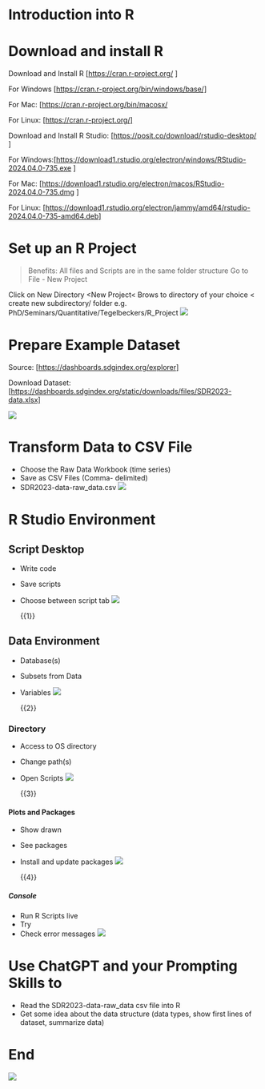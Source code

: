 <!--

author:   Hannes, Masub, Sabbir
email:    hannes.tegelbeckers@ovgu.de, masub.makhdoom@ovgu.de, a.rifat@ovgu.de
date:     17/03/2025
version:  30.0.0
language: en
narrator: UK English Female

repository: https://github.com/LiaScript/docs

logo:     img/logo.png

comment:  This document shall provide an entire compendium and course on the
          development of Open-courSes with [LiaScript](https://LiaScript.github.io).
          As the language and the systems grows, also this document will be updated.
          Feel free to fork or copy it, translations are very welcome...

script:   https://cdn.jsdelivr.net/chartist.js/latest/chartist.min.js
          https://felixhao28.github.io/JSCPP/dist/JSCPP.es5.min.js

link:     https://cdn.jsdelivr.net/chartist.js/latest/chartist.min.css

link:     https://cdnjs.cloudflare.com/ajax/libs/animate.css/4.1.1/animate.min.css

import:   https://raw.githubusercontent.com/liaTemplates/ABCjs/main/README.md

link:     https://fonts.googleapis.com/css2?family=Noto+Sans+Egyptian+Hieroglyphs
          https://fonts.googleapis.com/css2?family=Noto+Sans+Ogham

font:     Noto Sans Egyptian Hieroglyphs, Noto Sans Ogham
-->

# Introduction into R 
# Download and install R 

Download and Install R [https://cran.r-project.org/
]

For Windows [https://cran.r-project.org/bin/windows/base/] 

For Mac: [https://cran.r-project.org/bin/macosx/

For Linux: [https://cran.r-project.org/]

Download and Install R Studio: [https://posit.co/download/rstudio-desktop/
]

For Windows:[https://download1.rstudio.org/electron/windows/RStudio-2024.04.0-735.exe
]

For Mac: [https://download1.rstudio.org/electron/macos/RStudio-2024.04.0-735.dmg
]

For Linux: [https://download1.rstudio.org/electron/jammy/amd64/rstudio-2024.04.0-735-amd64.deb]


# Set up an R Project
>Benefits: All files and Scripts are in the same folder structure
Go to File - New Project

Click on New Directory <New Project<
 Brows to directory of your choice < create new subdirectory/ folder 
e.g. PhD/Seminars/Quantitative/Tegelbeckers/R_Project
![](https://raw.githubusercontent.com/OVGU-VET-TechEd/Quantitative_Methods_with_R/14cbbd2b32dc87e99a0efac30c75f7faacf06482/Media_week1/Week1-%20Introduction%20into%20R/1.png)

# Prepare Example Dataset

Source: [https://dashboards.sdgindex.org/explorer]

Download Dataset: [https://dashboards.sdgindex.org/static/downloads/files/SDR2023-data.xlsx]

![](https://raw.githubusercontent.com/OVGU-VET-TechEd/Quantitative_Methods_with_R/14cbbd2b32dc87e99a0efac30c75f7faacf06482/Media_week1/Week1-%20Introduction%20into%20R/2.png)

# Transform Data to CSV File

* Choose the Raw Data Workbook (time series)
* Save as CSV Files (Comma- delimited)
* SDR2023-data-raw_data.csv
![](https://raw.githubusercontent.com/OVGU-VET-TechEd/Quantitative_Methods_with_R/14cbbd2b32dc87e99a0efac30c75f7faacf06482/Media_week1/Week1-%20Introduction%20into%20R/3.png)



# R Studio Environment

<div>

## Script Desktop

 * Write code
 * Save scripts 
* Choose between script tab
![](https://raw.githubusercontent.com/OVGU-VET-TechEd/Quantitative_Methods_with_R/14cbbd2b32dc87e99a0efac30c75f7faacf06482/Media_week1/Week1-%20Introduction%20into%20R/4.jpg)

    {{1}}
## Data Environment
* Database(s)
* Subsets from Data
* Variables
![](https://raw.githubusercontent.com/OVGU-VET-TechEd/Quantitative_Methods_with_R/14cbbd2b32dc87e99a0efac30c75f7faacf06482/Media_week1/Week1-%20Introduction%20into%20R/5.jpg)


    {{2}}

### Directory

* Access to OS directory
* Change path(s)
* Open Scripts
![](https://raw.githubusercontent.com/OVGU-VET-TechEd/Quantitative_Methods_with_R/14cbbd2b32dc87e99a0efac30c75f7faacf06482/Media_week1/Week1-%20Introduction%20into%20R/6.jpg)

    {{3}}

#### Plots and Packages

* Show drawn 
* See packages
* Install and update packages
![](https://raw.githubusercontent.com/OVGU-VET-TechEd/Quantitative_Methods_with_R/14cbbd2b32dc87e99a0efac30c75f7faacf06482/Media_week1/Week1-%20Introduction%20into%20R/7.jpg)


    {{4}}

##### Console

* Run R Scripts live
* Try 
* Check error messages
![](https://raw.githubusercontent.com/OVGU-VET-TechEd/Quantitative_Methods_with_R/14cbbd2b32dc87e99a0efac30c75f7faacf06482/Media_week1/Week1-%20Introduction%20into%20R/8.jpg)

</div>

# Use ChatGPT and your Prompting Skills to
* Read the SDR2023-data-raw_data csv file into R
* Get some idea about the data structure (data types, show first lines of dataset, summarize data)

# End
![](https://raw.githubusercontent.com/OVGU-VET-TechEd/Quantitative_Methods_with_R/14cbbd2b32dc87e99a0efac30c75f7faacf06482/Media_week1/Week1-%20Introduction%20into%20R/9.gif)




